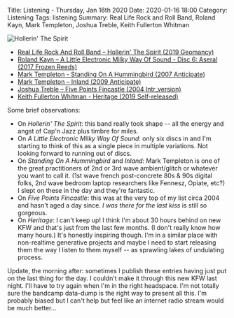 Title: Listening - Thursday, Jan 16th 2020
Date: 2020-01-16 18:00
Category: Listening
Tags: listening
Summary: Real Life Rock and Roll Band, Roland Kayn, Mark Templeton, Joshua Treble, Keith Fullerton Whitman


![Hollerin' The Spirit](/images/holler.jpg)

- [Real Life Rock And Roll Band – Hollerin' The Spirit (2019 Geomancy)](https://www.discogs.com/Real-Life-Rock-And-Roll-Band-Hollerin-The-Spirit/release/14263307)
- [Roland Kayn – A Little Electronic Milky Way Of Sound - Disc 6: Aseral (2017 Frozen Reeds)](https://www.discogs.com/Roland-Kayn-A-Little-Electronic-Milky-Way-Of-Sound/release/11017924)
- [Mark Templeton - Standing On A Hummingbird (2007 Anticipate)](https://www.discogs.com/Mark-Templeton-Standing-On-A-Hummingbird/release/898213)
- [Mark Templeton – Inland (2009 Anticipate)](https://www.discogs.com/Mark-Templeton-Inland/release/1817790)
- [Joshua Treble – Five Points Fincastle (2004 Intr\_version)](https://www.discogs.com/Joshua-Treble-Five-Points-Fincastle/release/256070)
- [Keith Fullerton Whitman - Heritage (2019 Self-released)](https://keithfullertonwhitman.bandcamp.com/album/heritage)


Some brief observations:

- On _Hollerin' The Spirit_: this band really took shape -- all the energy and angst of Cap'n Jazz plus timbre for miles.
- On _A Little Electronic Milky Way Of Sound_: only six discs in and I'm starting to think of this as a single piece in multiple variations. Not looking forward to running out of discs.
- On _Standing On A Hummingbird_ and _Inland_: Mark Templeton is one of the great practitioners of 2nd or 3rd wave ambient/glitch or whatever you want to call it. (1st wave french post-concrete 80s & 90s digital folks, 2nd wave bedroom laptop researchers like Fennesz, Opiate, etc?) I slept on these in the day and they're fantastic.
- On _Five Points Fincastle_: this was at the very top of my list circa 2004 and hasn't aged a day since. _I was there for the last kiss_ is still so gorgeous.
- On _Heritage_: I can't keep up! I think I'm about 30 hours behind on new KFW and that's just from the last few months. (I don't really know how many hours.) It's honestly inspiring though. I'm in a similar place with non-realtime generative projects and maybe I need to start releasing them the way I listen to them myself -- as sprawling lakes of undulating process.

Update, the morning after: sometimes I publish these entries having just put on the last thing for the day. I couldn't make it through this new KFW last night. I'll have to try again when I'm in the right headspace. 
I'm not totally sure the bandcamp data-dump is the right way to present all this. I'm probably biased but I can't help but feel like an internet radio stream would be much better...

